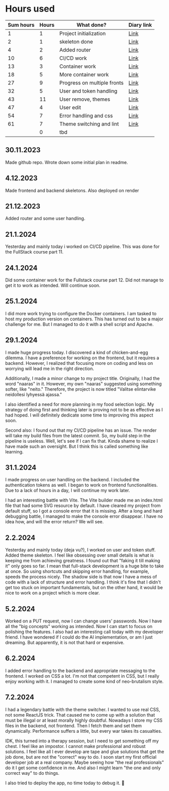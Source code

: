 # Hours used

| Sum hours | Hours| What done? | Diary link |
| -------- | -------- | ------- | --------- |
| 1 | 1 | Project initialization | [Link](##30.11.2023) |
| 2 | 1 | skeleton done | [Link](##4.12.2023) |
| 4 | 2 | Added router | [Link](##21.12.2023) |
| 10 | 6 | CI/CD work | [Link](##21.1.2024) |
| 13 | 3 | Container work | [Link](##24.1.2024) |
| 18 | 5 | More container work | [Link](##25.1.2024) |
| 27 | 9 | Progress on multiple fronts | [Link](##29.1.2024) |
| 32 | 5 | User and token handling | [Link](##31.1.2024) |
| 43 | 11 | User remove, themes | [Link](##2.2.2024) |
| 47 | 4 | User edit | [Link](##5.2.2024) |
| 54 | 7 | Error handling and css | [Link](##6.2.2024) |
| 61 | 7 | Theme switching and lint | [Link](##7.2.2024) |
| | 0 | tbd | |

## 30.11.2023
Made github repo. Wrote down some initial plan in readme.

## 4.12.2023
Made frontend and backend skeletons. Also deployed on render

## 21.12.2023
Added router and some user handling. 

## 21.1.2024
Yesterday and mainly today i worked on CI/CD pipeline. This was done for the FullStack course part 11.

## 24.1.2024
Did some container work for the Fullstack course part 12. Did not manage to get it to work as intended. Will continue soon.

## 25.1.2024
I did more work trying to configure the Docker containers. I am tasked to host my production version on containers. This has turned out to be a major challenge for me. But I managed to do it with a shell script and Apache.

## 29.1.2024
I made huge progress today. I discovered a kind of chicken-and-egg dilemma. I have a preference for working on the frontend, but it requires a backend. However, I realized that focusing more on coding and less on worrying will lead me in the right direction.

Additionally, I made a minor change to my project title. Originally, I had the word "naaras" in it. However, my own "naaras" suggested using something softer, like "neito." Therefore, the project is now titled "Valitse elintarvike neidollesi lyhyessä ajassa."

I also identified a need for more planning in my food selection logic. My strategy of doing first and thinking later is proving not to be as effective as I had hoped. I will definitely dedicate some time to improving this aspect soon.

Second also: I found out that my CI/CD pipeline has an issue. The render will take my build files from the latest commit. So, my build step in the pipeline is useless. Well, let's see if I can fix that. Kinda shame to realize I have made such an oversight. But I think this is called something like learning.

## 31.1.2024
I made progress on user handling on the backend. I included the authentication tokens as well. I began to work on frontend functionalities. Due to a lack of hours in a day, I will continue my work later.

I had an interesting battle with Vite. The Vite builder made me an index.html file that had some SVG resource by default. I have cleared my project from default stuff, so I got a console error that it is missing. After a long and hard debugging battle, I managed to make the console error disappear. I have no idea how, and will the error return? We will see.

## 2.2.2024
Yesterday and mainly today (deja vu?), I worked on user and token stuff. Added theme skeleton. I feel like obsessing over small details is what is keeping me from achieving greatness. I found out that "faking it till making it" only goes so far. I mean that full-stack development is a huge bite to take at once. So using shortcuts and skipping error handling, for example, speeds the process nicely. The shadow side is that now I have a mess of code with a lack of structure and error handling. I think it's fine that I didn't get too stuck on important fundamentals, but on the other hand, it would be nice to work on a project which is more clear.

## 5.2.2024
Worked on a PUT request, now I can change users' passwords. Now I have all the "big concepts" working as intended. Now I can start to focus on polishing the features. I also had an interesting call today with my developer friend. I have wondered if I could do the AI implementation, or am I just dreaming. But apparently, it is not that hard or expensive.

## 6.2.2024
I added error handling to the backend and appropriate messaging to the frontend. I worked on CSS a lot. I'm not that competent in CSS, but I really enjoy working with it. I managed to create some kind of neo-brutalism style.

## 7.2.2024
I had a legendary battle with the theme switcher. I wanted to use real CSS, not some ReactJS trick. That caused me to come up with a solution that must be illegal or at least morally highly doubtful. Nowadays I store my CSS files in the backend, not frontend. Then I fetch them and set them dynamically. Performance suffers a little, but every war takes its casualties.

IDK, this turned into a therapy session, but I need to get something off my chest. I feel like an impostor. I cannot make professional and robust solutions. I feel like all I ever develop are tape and glue solutions that get the job done, but are not the "correct" way to do. I soon start my first official developer job at a real company. Maybe seeing how "the real professionals" do it I get some confidence in me. And also I might learn "the one and only correct way" to do things.

I also tried to deploy the app, no time today to debug it. 🙁